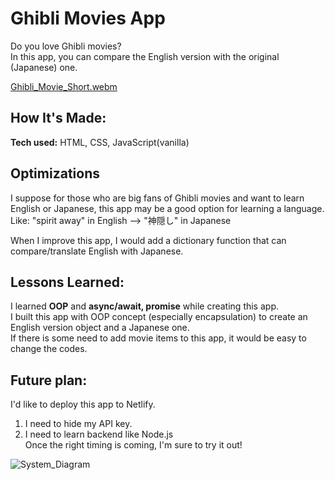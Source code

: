 # Ghibli Movies App

Do you love Ghibli movies?  
In this app, you can compare the English version with the original (Japanese) one.

[Ghibli_Movie_Short.webm](https://user-images.githubusercontent.com/95740190/202062532-6c75efde-77f1-4852-9ce0-969f099329d7.webm)


## How It's Made:

**Tech used:** HTML, CSS, JavaScript(vanilla)

## Optimizations

I suppose for those who are big fans of Ghibli movies and want to learn English or Japanese, this app may be a good option for learning a language.
Like: "spirit away" in English --> "神隠し" in Japanese

When I improve this app, I would add a dictionary function that can compare/translate English with Japanese.
  
## Lessons Learned:

I learned **OOP** and **async/await, promise** while creating this app.  
I built this app with OOP concept (especially encapsulation) to create an English version object and a Japanese one.  
If there is some need to add movie items to this app, it would be easy to change the codes.

## Future plan:

I'd like to deploy this app to Netlify.
1. I need to hide my API key.
2. I need to learn backend like Node.js  
Once the right timing is coming, I'm sure to try it out!
  
![System_Diagram](https://user-images.githubusercontent.com/95740190/202063410-07ce9ca2-eec8-4625-acf3-7fb7d82548f4.png)
